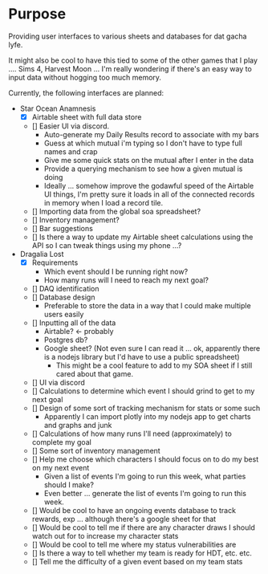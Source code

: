 # Purpose

Providing user interfaces to various sheets and databases for dat gacha lyfe.

It might also be cool to have this tied to some of the other games that I play .... Sims 4, Harvest Moon ... I'm really wondering if there's an easy way to input data without hogging too much memory.

Currently, the following interfaces are planned:

* Star Ocean Anamnesis
  * [x] Airtable sheet with full data store
  * [] Easier UI via discord.
    * Auto-generate my Daily Results record to associate with my bars
    * Guess at which mutual i'm typing so I don't have to type full names and crap
    * Give me some quick stats on the mutual after I enter in the data
    * Provide a querying mechanism to see how a given mutual is doing
    * Ideally ... somehow improve the godawful speed of the Airtable UI things, I'm pretty sure it loads in all of the connected records in memory when I load a record tile.
  * [] Importing data from the global soa spreadsheet?
  * [] Inventory management?
  * [] Bar suggestions
  * [] Is there a way to update my Airtable sheet calculations using the API so I can tweak things using my phone ...?
* Dragalia Lost
  * [x] Requirements
    * Which event should I be running right now?
    * How many runs will I need to reach my next goal?
  * [] DAQ identification
  * [] Database design
    * Preferable to store the data in a way that I could make multiple users easily
  * [] Inputting all of the data
    * Airtable? <- probably
    * Postgres db?
    * Google sheet? (Not even sure I can read it ... ok, apparently there is a nodejs library but I'd have to use a public spreadsheet)
      * This might be a cool feature to add to my SOA sheet if I still cared about that game.
  * [] UI via discord
  * [] Calculations to determine which event I should grind to get to my next goal
  * [] Design of some sort of tracking mechanism for stats or some such
    * Apparently I can import plotly into my nodejs app to get charts and graphs and junk
  * [] Calculations of how many runs I'll need (approximately) to complete my goal
  * [] Some sort of inventory management
  * [] Help me choose which characters I should focus on to do my best on my next event
    * Given a list of events I'm going to run this week, what parties should I make?
    * Even better ... generate the list of events I'm going to run this week.
  * [] Would be cool to have an ongoing events database to track rewards, exp ... although there's a google sheet for that
  * [] Would be cool to tell me if there are any character draws I should watch out for to increase my character stats
  * [] Would be cool to tell me where my status vulnerabilities are
  * [] Is there a way to tell whether my team is ready for HDT, etc. etc.
  * [] Tell me the difficulty of a given event based on my team stats
